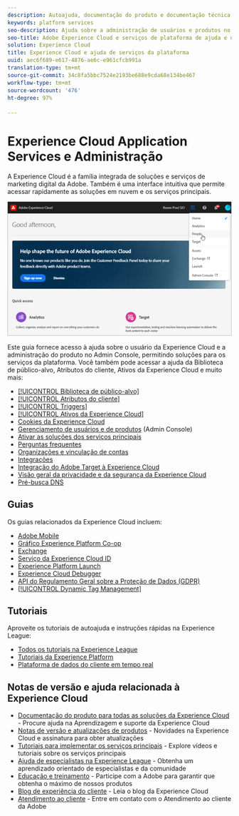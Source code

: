 ```yaml
---
description: Autoajuda, documentação do produto e documentação técnica da Adobe Experience Cloud. Inclui a administração de usuários e produtos no Admin Console, habilitando soluções para serviços de plataforma e ajuda na Biblioteca de público-alvo, Atributos do cliente, Ativos da Experience Cloud e muito mais.
keywords: platform services
seo-description: Ajuda sobre a administração de usuários e produtos no Admin Console, habilitando soluções para serviços de plataforma e ajuda sobre a Biblioteca de público-alvo, Atributos do cliente, Ativos da Experience Cloud e muito mais.
seo-title: Adobe Experience Cloud e serviços de plataforma de ajuda e documentação do produto.
solution: Experience Cloud
title: Experience Cloud e ajuda de serviços da plataforma
uuid: aec6f689-e617-4876-ae6c-e961cfcb991a
translation-type: tm+mt
source-git-commit: 34c8fa5bbc7524e2193be688e9cda68e134be467
workflow-type: tm+mt
source-wordcount: '476'
ht-degree: 97%

---
```



# Experience Cloud Application Services e Administração

A Experience Cloud é a família integrada de soluções e serviços de marketing digital da Adobe. Também é uma interface intuitiva que permite acessar rapidamente as soluções em nuvem e os serviços principais.

![Experience Cloud](assets/cloud-pulldown.png)

Este guia fornece acesso à ajuda sobre o usuário da Experience Cloud e a administração do produto no Admin Console, permitindo soluções para os serviços da plataforma. Você também pode acessar a ajuda da Biblioteca de público-alvo, Atributos do cliente, Ativos da Experience Cloud e muito mais:

* [[!UICONTROL Biblioteca de público-alvo]](audience-library/audience-library.md)
* [[!UICONTROL Atributos do cliente]](attributes/attributes.md)
* [[!UICONTROL Triggers]](activation/triggers.md)
* [[!UICONTROL Ativos da Experience Cloud]](experience-cloud-assets/experience-cloud-assets.md)
* [Cookies da Experience Cloud](cookies/cookies-privacy.md)
* [Gerenciamento de usuários e de produtos](admin-getting-started/admin-getting-started.md) (Admin Console)
* [Ativar as soluções dos serviços principais](core-services/core-services.md)
* [Perguntas frequentes](admin-getting-started/admin-getting-started.md)
* [Organizações e vinculação de contas](admin-getting-started/organizations.md)
* [Integrações](marketing-cloud-integrations.md)
* [Integração do Adobe Target à Experience Cloud](https://docs.adobe.com/content/help/pt-BR/target/using/integrate/a4t/a4t.html)
* [Visão geral da privacidade e da segurança da Experience Cloud](assets/Adobe-Marketing-Cloud-Privacy-and-Security-Overview.pdf)
* [Pré-busca DNS](admin-getting-started/admin-getting-started.md#concept_6BC8C6856E3644F8956D7AD0A96383B7)

## Guias

Os guias relacionados da Experience Cloud incluem:

* [Adobe Mobile](https://docs.adobe.com/content/help/pt-BR/mobile-services/using/home.html)
* [Gráfico Experience Platform Co-op](https://docs.adobe.com/content/help/pt-BR/device-co-op/using/home.html)
* [Exchange](https://experiencecloud.adobeexchange.com/)
* [Serviço da Experience Cloud ID](https://docs.adobe.com/content/help/pt-BR/id-service/using/home.html)
* [Experience Platform Launch](https://docs.adobe.com/content/help/pt-BR/launch/using/overview.html)
* [Experience Cloud Debugger](https://docs.adobe.com/content/help/pt-BR/debugger/using/experience-cloud-debugger.html)
* [API do Regulamento Geral sobre a Proteção de Dados (GDPR)](https://www.adobe.io/apis/experiencecloud/gdpr.html)
* [[!UICONTROL Dynamic Tag Management]](https://docs.adobe.com/content/help/pt-BR/dtm/using/dtm-home.html)

## Tutoriais

Aproveite os tutoriais de autoajuda e instruções rápidas na Experience League:

* [Todos os tutoriais na Experience League](https://experienceleague.corp.adobe.com/?lang=en#quick-how-tos)
* [Tutoriais da Experience Platform](https://experienceleague.corp.adobe.com/docs/core-services-learn/tutorials/overview.html?lang=en)
* [Plataforma de dados do cliente em tempo real](https://experienceleague.corp.adobe.com/docs/platform-learn/tutorials/rtcdp/understanding-the-real-time-customer-data-platform.html?lang=en)

## Notas de versão e ajuda relacionada à Experience Cloud

* [Documentação do produto para todas as soluções da Experience Cloud](https://docs.adobe.com/content/help/pt-BR/experience-cloud/user-guides/home.html) - Procure ajuda na Aprendizagem e suporte da Experience Cloud
* [Notas de versão e atualizações de produtos](https://docs.adobe.com/content/help/pt-BR/release-notes/experience-cloud/current.html) - Novidades na Experience Cloud e assinatura para obter atualizações
* [Tutoriais para implementar os serviços principais](https://docs.adobe.com/content/help/en/core-services-learn/tutorials/overview.html) - Explore vídeos e tutoriais sobre os serviços principais
* [Ajuda de especialistas na Experience League](https://landing.adobe.com/experience-league/) - Obtenha um aprendizado orientado de especialistas e da comunidade
* [Educação e treinamento](https://helpx.adobe.com/br/learning.html?promoid=KAUDK) - Participe com a Adobe para garantir que obtenha o máximo de nossos produtos
* [Blog de experiência do cliente](https://theblog.adobe.com/customer-experience/) - Leia o blog da Experience Cloud
* [Atendimento ao cliente](https://helpx.adobe.com/br/contact/enterprise-support.ec.html) - Entre em contato com o Atendimento ao cliente da Adobe
